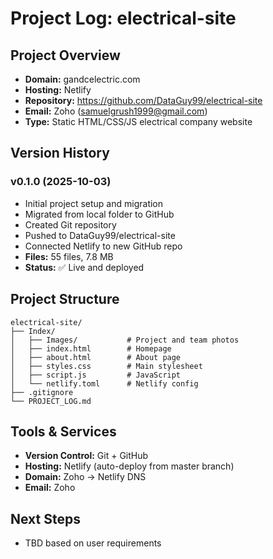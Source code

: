# Project Log: electrical-site

## Project Overview
- **Domain:** gandcelectric.com
- **Hosting:** Netlify
- **Repository:** https://github.com/DataGuy99/electrical-site
- **Email:** Zoho (samuelgrush1999@gmail.com)
- **Type:** Static HTML/CSS/JS electrical company website

## Version History

### v0.1.0 (2025-10-03)
- Initial project setup and migration
- Migrated from local folder to GitHub
- Created Git repository
- Pushed to DataGuy99/electrical-site
- Connected Netlify to new GitHub repo
- **Files:** 55 files, 7.8 MB
- **Status:** ✅ Live and deployed

## Project Structure
```
electrical-site/
├── Index/
│   ├── Images/           # Project and team photos
│   ├── index.html        # Homepage
│   ├── about.html        # About page
│   ├── styles.css        # Main stylesheet
│   ├── script.js         # JavaScript
│   └── netlify.toml      # Netlify config
├── .gitignore
└── PROJECT_LOG.md
```

## Tools & Services
- **Version Control:** Git + GitHub
- **Hosting:** Netlify (auto-deploy from master branch)
- **Domain:** Zoho → Netlify DNS
- **Email:** Zoho

## Next Steps
- TBD based on user requirements
